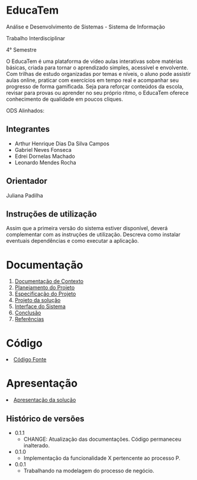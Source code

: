 # EducaTem

Análise e Desenvolvimento de Sistemas - Sistema de Informação

Trabalho Interdisciplinar

4° Semestre

O EducaTem é uma plataforma de vídeo aulas interativas sobre matérias básicas, criada para tornar o aprendizado simples, acessível e envolvente. Com trilhas de estudo organizadas por temas e níveis, o aluno pode assistir aulas online, praticar com exercícios em tempo real e acompanhar seu progresso de forma gamificada. Seja para reforçar conteúdos da escola, revisar para provas ou aprender no seu próprio ritmo, o EducaTem oferece conhecimento de qualidade em poucos cliques.

ODS Alinhados:

## Integrantes

* Arthur Henrique Dias Da Silva Campos
* Gabriel Neves Fonseca
* Edrei Dornelas Machado
* Leonardo Mendes Rocha

## Orientador

Juliana Padilha

## Instruções de utilização

Assim que a primeira versão do sistema estiver disponível, deverá complementar com as instruções de utilização. Descreva como instalar eventuais dependências e como executar a aplicação.

# Documentação

<ol>
<li><a href="docs/1-Contexto.md"> Documentação de Contexto</a></li>
<li><a href="docs/2-Planejamento-Projeto.md"> Planejamento do Projeto</a></li>
<li><a href="docs/3-Especificação.md"> Especificação do Projeto</a></li>
<li><a href="docs/4-Projeto-Solucao.md"> Projeto da solução</a></li>
<li><a href="docs/5-Interface-Sistema.md"> Interface do Sistema</a></li>
<li><a href="docs/6-Conclusão.md"> Conclusão</a></li>
<li><a href="docs/7-Referências.md"> Referências</a></li>
</ol>

# Código

<li><a href="src/README.md"> Código Fonte</a></li>

# Apresentação

<li><a href="presentation/README.md"> Apresentação da solução</a></li>


## Histórico de versões

* 0.1.1
    * CHANGE: Atualização das documentações. Código permaneceu inalterado.
* 0.1.0
    * Implementação da funcionalidade X pertencente ao processo P.
* 0.0.1
    * Trabalhando na modelagem do processo de negócio.
